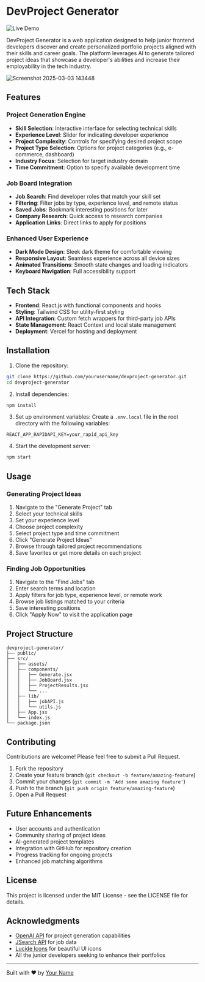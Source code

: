 # DevProject Generator

![Live Demo](https://dev-generator.netlify.app/)

DevProject Generator is a web application designed to help junior frontend developers discover and create personalized portfolio projects aligned with their skills and career goals. The platform leverages AI to generate tailored project ideas that showcase a developer's abilities and increase their employability in the tech industry.

![Screenshot 2025-03-03 143448](https://github.com/user-attachments/assets/1bedcd6b-4ec9-4e2d-a169-7a45cfd5c67e)

## Features

### Project Generation Engine
- **Skill Selection**: Interactive interface for selecting technical skills
- **Experience Level**: Slider for indicating developer experience
- **Project Complexity**: Controls for specifying desired project scope
- **Project Type Selection**: Options for project categories (e.g., e-commerce, dashboard)
- **Industry Focus**: Selection for target industry domain
- **Time Commitment**: Option to specify available development time

### Job Board Integration
- **Job Search**: Find developer roles that match your skill set
- **Filtering**: Filter jobs by type, experience level, and remote status
- **Saved Jobs**: Bookmark interesting positions for later
- **Company Research**: Quick access to research companies
- **Application Links**: Direct links to apply for positions

### Enhanced User Experience
- **Dark Mode Design**: Sleek dark theme for comfortable viewing
- **Responsive Layout**: Seamless experience across all device sizes
- **Animated Transitions**: Smooth state changes and loading indicators
- **Keyboard Navigation**: Full accessibility support

## Tech Stack

- **Frontend**: React.js with functional components and hooks
- **Styling**: Tailwind CSS for utility-first styling
- **API Integration**: Custom fetch wrappers for third-party job APIs
- **State Management**: React Context and local state management
- **Deployment**: Vercel for hosting and deployment

## Installation

1. Clone the repository:
```bash
git clone https://github.com/yourusername/devproject-generator.git
cd devproject-generator
```

2. Install dependencies:
```bash
npm install
```

3. Set up environment variables:
Create a `.env.local` file in the root directory with the following variables:
```
REACT_APP_RAPIDAPI_KEY=your_rapid_api_key
```

4. Start the development server:
```bash
npm start
```

## Usage

### Generating Project Ideas

1. Navigate to the "Generate Project" tab
2. Select your technical skills
3. Set your experience level
4. Choose project complexity
5. Select project type and time commitment
6. Click "Generate Project Ideas"
7. Browse through tailored project recommendations
8. Save favorites or get more details on each project

### Finding Job Opportunities

1. Navigate to the "Find Jobs" tab
2. Enter search terms and location
3. Apply filters for job type, experience level, or remote work
4. Browse job listings matched to your criteria
5. Save interesting positions
6. Click "Apply Now" to visit the application page

## Project Structure

```
devproject-generator/
├── public/
├── src/
│   ├── assets/
│   ├── components/
│   │   ├── Generate.jsx
│   │   ├── JobBoard.jsx
│   │   ├── ProjectResults.jsx
│   │   └── ...
│   ├── lib/
│   │   ├── jobAPI.js
│   │   └── utils.js
│   ├── App.jsx
│   └── index.js
└── package.json
```

## Contributing

Contributions are welcome! Please feel free to submit a Pull Request.

1. Fork the repository
2. Create your feature branch (`git checkout -b feature/amazing-feature`)
3. Commit your changes (`git commit -m 'Add some amazing feature'`)
4. Push to the branch (`git push origin feature/amazing-feature`)
5. Open a Pull Request

## Future Enhancements

- User accounts and authentication
- Community sharing of project ideas
- AI-generated project templates
- Integration with GitHub for repository creation
- Progress tracking for ongoing projects
- Enhanced job matching algorithms

## License

This project is licensed under the MIT License - see the LICENSE file for details.

## Acknowledgments

- [OpenAI API](https://openai.com/api/) for project generation capabilities
- [JSearch API](https://rapidapi.com/letscrape-6bRBa3QguO5/api/jsearch) for job data
- [Lucide Icons](https://lucide.dev/) for beautiful UI icons
- All the junior developers seeking to enhance their portfolios

---

Built with ❤️ by [Your Name](https://github.com/yourusername)
